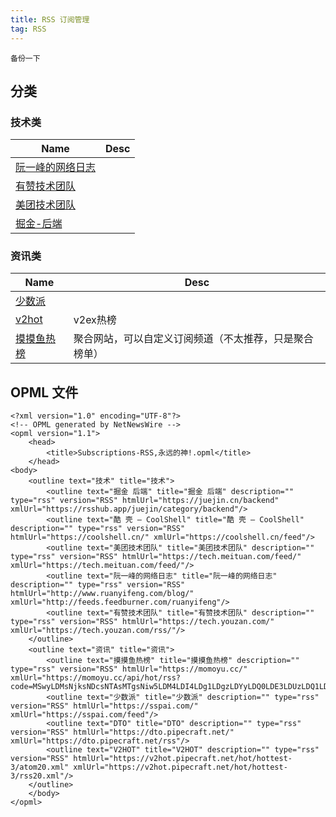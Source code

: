 ```yaml
---
title: RSS 订阅管理
tag: RSS
---
```


```
备份一下
```

## 分类

### 技术类

| Name         | Desc |
| ------------ | ---- |
| [阮一峰的网络日志][] |      |
| [有赞技术团队][]   |      |
| [美团技术团队][]   |      |
| [掘金-后端][]    |      |

### 资讯类

| Name      | Desc                        |
| --------- | --------------------------- |
| [少数派][]   |                             |
| [v2hot][] | v2ex热榜                      |
| [摸摸鱼热榜][] | 聚合网站，可以自定义订阅频道（不太推荐，只是聚合榜单） |

## OPML 文件

```
<?xml version="1.0" encoding="UTF-8"?>
<!-- OPML generated by NetNewsWire -->
<opml version="1.1">
	<head>
		<title>Subscriptions-RSS,永远的神!.opml</title>
	</head>
<body>
	<outline text="技术" title="技术">
		<outline text="掘金 后端" title="掘金 后端" description="" type="rss" version="RSS" htmlUrl="https://juejin.cn/backend" xmlUrl="https://rsshub.app/juejin/category/backend"/>
		<outline text="酷 壳 – CoolShell" title="酷 壳 – CoolShell" description="" type="rss" version="RSS" htmlUrl="https://coolshell.cn/" xmlUrl="https://coolshell.cn/feed"/>
		<outline text="美团技术团队" title="美团技术团队" description="" type="rss" version="RSS" htmlUrl="https://tech.meituan.com/feed/" xmlUrl="https://tech.meituan.com/feed/"/>
		<outline text="阮一峰的网络日志" title="阮一峰的网络日志" description="" type="rss" version="RSS" htmlUrl="http://www.ruanyifeng.com/blog/" xmlUrl="http://feeds.feedburner.com/ruanyifeng"/>
		<outline text="有赞技术团队" title="有赞技术团队" description="" type="rss" version="RSS" htmlUrl="https://tech.youzan.com/" xmlUrl="https://tech.youzan.com/rss/"/>
	</outline>
	<outline text="资讯" title="资讯">
		<outline text="摸摸鱼热榜" title="摸摸鱼热榜" description="" type="rss" version="RSS" htmlUrl="https://momoyu.cc/" xmlUrl="https://momoyu.cc/api/hot/rss?code=MSwyLDMsNjksNDcsNTAsMTgsNiw5LDM4LDI4LDg1LDgzLDYyLDQ0LDE3LDUzLDQ1LDEwLDY3"/>
		<outline text="少数派" title="少数派" description="" type="rss" version="RSS" htmlUrl="https://sspai.com/" xmlUrl="https://sspai.com/feed"/>
		<outline text="DTO" title="DTO" description="" type="rss" version="RSS" htmlUrl="https://dto.pipecraft.net/" xmlUrl="https://dto.pipecraft.net/rss"/>
		<outline text="V2HOT" title="V2HOT" description="" type="rss" version="RSS" htmlUrl="https://v2hot.pipecraft.net/hot/hottest-3/atom20.xml" xmlUrl="https://v2hot.pipecraft.net/hot/hottest-3/rss20.xml"/>
	</outline>
	</body>
</opml>
```

​​<!-- +++++++++ 下面是引用式链接 +++++++++ -->

[少数派]: https://sspai.com

[v2hot]: https://v2hot.pipecraft.net/hot/hottest-3/

[摸摸鱼热榜]: https://momoyu.cc/

[有赞技术团队]: https://tech.youzan.com/

[阮一峰的网络日志]: http://www.ruanyifeng.com/blog/

[美团技术团队]: https://tech.meituan.com/

[掘金-后端]: https://juejin.cn/backend
